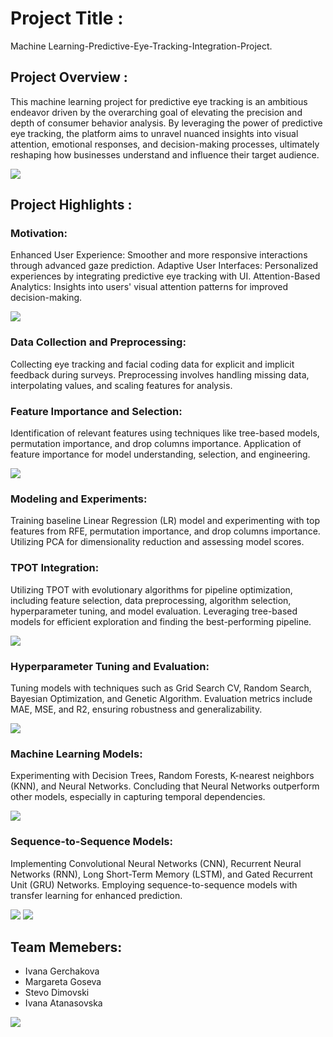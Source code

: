 # Project Title :
Machine Learning-Predictive-Eye-Tracking-Integration-Project.

## Project Overview :
This machine learning project for predictive eye tracking is an ambitious endeavor driven by the overarching goal of elevating the precision and depth of consumer behavior analysis. 
By leveraging the power of predictive eye tracking, the platform aims to unravel nuanced insights into visual attention, 
emotional responses, and decision-making processes, ultimately reshaping how businesses understand and influence their target audience.

<img src="Images/Project Description.png">

## Project Highlights :
### Motivation:
Enhanced User Experience: Smoother and more responsive interactions through advanced gaze prediction.
Adaptive User Interfaces: Personalized experiences by integrating predictive eye tracking with UI.
Attention-Based Analytics: Insights into users' visual attention patterns for improved decision-making.

<img src="Images/Motivation.png">

### Data Collection and Preprocessing:
Collecting eye tracking and facial coding data for explicit and implicit feedback during surveys.
Preprocessing involves handling missing data, interpolating values, and scaling features for analysis.

### Feature Importance and Selection:
Identification of relevant features using techniques like tree-based models, permutation importance, and drop columns importance.
Application of feature importance for model understanding, selection, and engineering.

<img src="Images/Features_Importance.png">

### Modeling and Experiments:
Training baseline Linear Regression (LR) model and experimenting with top features from RFE, permutation importance, and drop columns importance.
Utilizing PCA for dimensionality reduction and assessing model scores.

### TPOT Integration:
Utilizing TPOT with evolutionary algorithms for pipeline optimization, including feature selection, 
data preprocessing, algorithm selection, hyperparameter tuning, and model evaluation. 
Leveraging tree-based models for efficient exploration and finding the best-performing pipeline.

<img src="Images/TPOT.png">

### Hyperparameter Tuning and Evaluation:
Tuning models with techniques such as Grid Search CV, Random Search, Bayesian Optimization, and Genetic Algorithm.
Evaluation metrics include MAE, MSE, and R2, ensuring robustness and generalizability.

<img src="Images/Regression models.png">

### Machine Learning Models:
Experimenting with Decision Trees, Random Forests, K-nearest neighbors (KNN), and Neural Networks.
Concluding that Neural Networks outperform other models, especially in capturing temporal dependencies.

<img src="Images/Results Regression models.png">

### Sequence-to-Sequence Models:
Implementing Convolutional Neural Networks (CNN), Recurrent Neural Networks (RNN), Long Short-Term Memory (LSTM), and Gated Recurrent Unit (GRU) Networks.
Employing sequence-to-sequence models with transfer learning for enhanced prediction.

<img src="Images/DNN models .png">
<img src="Images/Results DNN models.png">

  ## Team Memebers:
- Ivana Gerchakova
- Margareta Goseva
- Stevo Dimovski
- Ivana Atanasovska
  
<img src="Images/Team.png">
